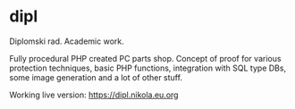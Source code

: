 # dipl
Diplomski rad.
Academic work.

Fully procedural PHP created PC parts shop. Concept of proof for various protection techniques, basic PHP functions, integration with SQL type DBs, some image generation and a lot of other stuff.

Working live version: https://dipl.nikola.eu.org

